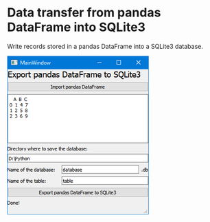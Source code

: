 # Data transfer from pandas DataFrame into SQLite3

Write records stored in a pandas DataFrame into a SQLite3 database.

<img src="mainwindow.png">

